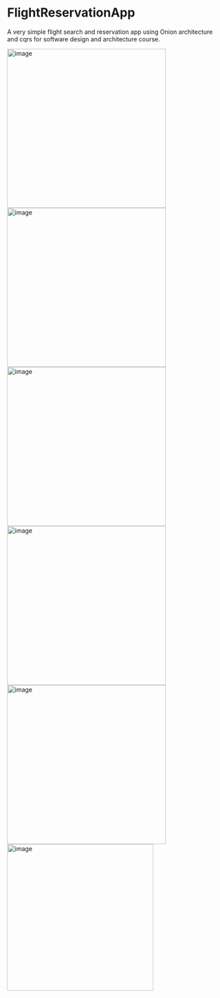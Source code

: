 # FlightReservationApp
A very simple flight search and reservation app using Onion architecture and cqrs for software design and architecture course.


<img width="369" alt="image" src="https://github.com/ssturgut/FlightReservationApp/assets/87270105/e7318b8d-963b-4a59-8f49-463ad6179bf9">

<img width="369" alt="image" src="https://github.com/ssturgut/FlightReservationApp/assets/87270105/3d5a35e0-85f5-4b50-9cd1-fcb9b02f7052">

<img width="369" alt="image" src="https://github.com/ssturgut/FlightReservationApp/assets/87270105/224cdde3-4403-4d63-bf80-bd256f26f36d">

<img width="369" alt="image" src="https://github.com/ssturgut/FlightReservationApp/assets/87270105/3fee77c6-bc30-42aa-8613-efd2ca37cf2c">

<img width="369" alt="image" src="https://github.com/ssturgut/FlightReservationApp/assets/87270105/3fe90cae-3a98-4a02-b078-cdab4431dee0">

<img width="340" alt="image" src="https://github.com/ssturgut/FlightReservationApp/assets/87270105/6f80b7d9-391e-4bb0-baf0-9fe66a970a39">
